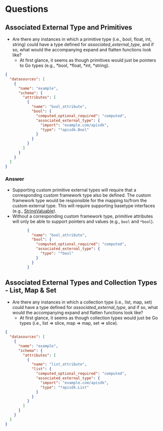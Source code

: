 # Questions

## Associated External Type and Primitives

* Are there any instances in which a primitive type (i.e., bool, float, int, string) could have a 
    type defined for _associated_external_type_, and if so, what would the accompanying expand and 
    flatten functions look like?
  * At first glance, it seems as though primitives would just be pointers to Go types (e.g., *bool,
    *float, *int, *string).

```json
{
  "datasources": [
    {
      "name": "example",
      "schema": {
        "attributes": [
          {
            "name": "bool_attribute",
            "bool": {
              "computed_optional_required": "computed",
              "associated_external_type": {
                "import": "example.com/apisdk",
                "type": "*apisdk.Bool"
              }
            }
          }
        ]
      }
    }
  ]
}
```

### Answer

* Supporting custom primitive external types will require that a corresponding custom framework
    type also be defined. The custom framework type would be responsible for the mapping to/from
    the custom external type. This will require supporting basetype interfaces 
    (e.g., [StringValuable](https://pkg.go.dev/github.com/hashicorp/terraform-plugin-framework/types/basetypes#StringValuable)).
* Without a corresponding custom framework type, primitive attributes will only be able to support
    pointers and values (e.g., `bool` and `*bool`).

```json
          {
            "name": "bool_attribute",
            "bool": {
              "computed_optional_required": "computed",
              "associated_external_type": {
                "type": "*bool"
              }
            }
          }
```

## Associated External Types and Collection Types - List, Map & Set

* Are there any instances in which a collection type (i.e., list, map, set) could have a type 
    defined for _associated_external_type_, and if so, what would the accompanying expand and 
    flatten functions look like?
  * At first glance, it seems as though collection types would just be Go types (i.e., list => slice,
    map => map, set => slice). 

```json
{
  "datasources": [
    {
      "name": "example",
      "schema": {
        "attributes": [
          {
            "name": "list_attribute",
            "list": {
              "computed_optional_required": "computed",
              "associated_external_type": {
                "import": "example.com/apisdk",
                "type": "*apisdk.List"
              }
            }
          }
        ]
      }
    }
  ]
}
```